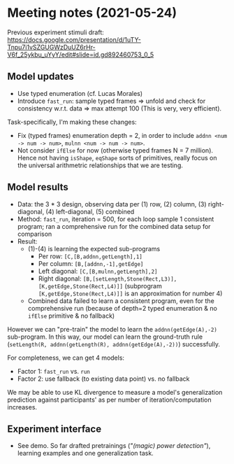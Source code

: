 
# Meeting notes (2021-05-24)

Previous experiment stimuli draft: https://docs.google.com/presentation/d/1uTY-Tnpu7i1vSZGUGWzDuUZ6rHr-V6f_25ykbu_uYyY/edit#slide=id.gd892460753_0_5

## Model updates

- Use typed enumeration (cf. Lucas Morales)
- Introduce `fast_run`: sample typed frames => unfold and check for consistency w.r.t. data => max attempt 100 (This is very, very efficient).

Task-specifically, I'm making these changes:

- Fix (typed frames) enumeration depth = 2, in order to include `addnn <num -> num -> num>`, `mulnn <num -> num -> num>`.
- Not consider `ifElse` for now (otherwise typed frames N = 7 million). Hence not having `isShape`, `eqShape` sorts of primitives, really focus on the universal arithmetric relationships that we are testing.


## Model results

- Data: the 3 * 3 design, observing data per (1) row, (2) column, (3) right-diagonal, (4) left-diagonal, (5) combined
- Method: `fast_run`, iteration = 500, for each loop sample 1 consistent program; ran a comprehensive run for the combined data setup for comparison
- Result:
  - (1)-(4) is learning the expected sub-programs
    - Per row: `[C,[B,addnn,getLength],1]`
    - Per column: `[B,[addnn,-1],getEdge]`
    - Left diagonal: `[C,[B,mulnn,getLength],2]`
    - Right diagonal: `[B,[setLength,Stone(Rect,L3)],[K,getEdge,Stone(Rect,L4)]]` (subprogram `[K,getEdge,Stone(Rect,L4)]]` is an approximation for number 4)
  - Combined data failed to learn a consistent program, even for the comprehensive run (because of depth=2 typed enumeration & no `ifElse` primitive & no fallback)

However we can "pre-train" the model to learn the `addnn(getEdge(A),-2)` sub-program. In this way, our model can learn the ground-truth rule (`setLength(R, addnn(getLength(R), addnn(getEdge(A),-2))`) successfully.

For completeness, we can get 4 models:

- Factor 1: `fast_run` vs. `run`
- Factor 2: use fallback (to existing data point) vs. no fallback

We may be able to use KL divergence to measure a model's generalization prediction against participants' as per number of iteration/computation increases.

## Experiment interface

- See demo. So far drafted pretrainings (_"(magic) power detection"_), learning examples and one generalization task.


